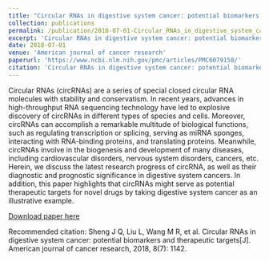```yaml
---
title: "Circular RNAs in digestive system cancer: potential biomarkers and therapeutic targets"
collection: publications
permalink: /publication/2018-07-01-Circular_RNAs_in_digestive_system_cancer
excerpt: 'Circular RNAs in digestive system cancer: potential biomarkers and therapeutic targets.'
date: 2018-07-01
venue: 'American journal of cancer research'
paperurl: 'https://www.ncbi.nlm.nih.gov/pmc/articles/PMC6079158/'
citation: 'Circular RNAs in digestive system cancer: potential biomarkers and therapeutic targets'
---
```

Circular RNAs (circRNAs) are a series of special closed circular RNA molecules with stability and conservatism. In recent years, advances in high-throughput RNA sequencing technology have led to explosive discovery of circRNAs in different types of species and cells. Moreover, circRNAs can accomplish a remarkable multitude of biological functions, such as regulating transcription or splicing, serving as miRNA sponges, interacting with RNA-binding proteins, and translating proteins. Meanwhile, circRNAs involve in the biogenesis and development of many diseases, including cardiovascular disorders, nervous system disorders, cancers, etc. Herein, we discuss the latest research progress of circRNA, as well as their diagnostic and prognostic significance in digestive system cancers. In addition, this paper highlights that circRNAs might serve as potential therapeutic targets for novel drugs by taking digestive system cancer as an illustrative example.

[Download paper here](https://www.ncbi.nlm.nih.gov/pmc/articles/PMC6079158/)

Recommended citation: Sheng J Q, Liu L, Wang M R, et al. Circular RNAs in digestive system cancer: potential biomarkers and therapeutic targets[J]. American journal of cancer research, 2018, 8(7): 1142.
